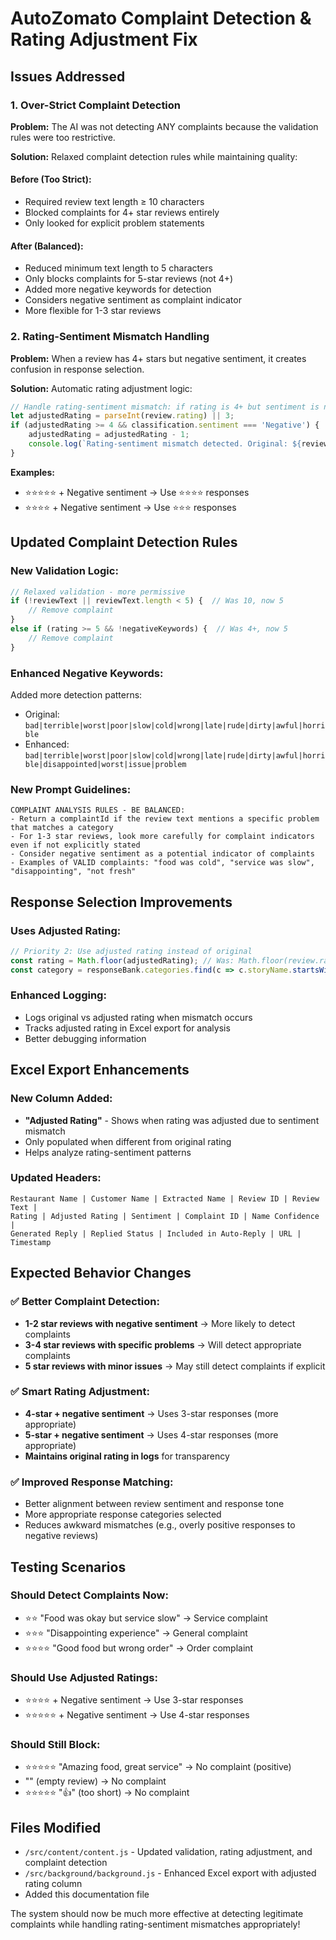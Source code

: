 # AutoZomato Complaint Detection & Rating Adjustment Fix

## Issues Addressed

### 1. **Over-Strict Complaint Detection**
**Problem:** The AI was not detecting ANY complaints because the validation rules were too restrictive.

**Solution:** Relaxed complaint detection rules while maintaining quality:

#### **Before (Too Strict):**
- Required review text length ≥ 10 characters
- Blocked complaints for 4+ star reviews entirely
- Only looked for explicit problem statements

#### **After (Balanced):**
- Reduced minimum text length to 5 characters
- Only blocks complaints for 5-star reviews (not 4+)
- Added more negative keywords for detection
- Considers negative sentiment as complaint indicator
- More flexible for 1-3 star reviews

### 2. **Rating-Sentiment Mismatch Handling**
**Problem:** When a review has 4+ stars but negative sentiment, it creates confusion in response selection.

**Solution:** Automatic rating adjustment logic:

```javascript
// Handle rating-sentiment mismatch: if rating is 4+ but sentiment is negative, reduce rating by 1
let adjustedRating = parseInt(review.rating) || 3;
if (adjustedRating >= 4 && classification.sentiment === 'Negative') {
    adjustedRating = adjustedRating - 1;
    console.log(`Rating-sentiment mismatch detected. Original: ${review.rating}, Adjusted: ${adjustedRating}`);
}
```

**Examples:**
- ⭐⭐⭐⭐⭐ + Negative sentiment → Use ⭐⭐⭐⭐ responses
- ⭐⭐⭐⭐ + Negative sentiment → Use ⭐⭐⭐ responses

## Updated Complaint Detection Rules

### **New Validation Logic:**
```javascript
// Relaxed validation - more permissive
if (!reviewText || reviewText.length < 5) {  // Was 10, now 5
    // Remove complaint
}
else if (rating >= 5 && !negativeKeywords) {  // Was 4+, now 5
    // Remove complaint 
}
```

### **Enhanced Negative Keywords:**
Added more detection patterns:
- Original: `bad|terrible|worst|poor|slow|cold|wrong|late|rude|dirty|awful|horrible`
- Enhanced: `bad|terrible|worst|poor|slow|cold|wrong|late|rude|dirty|awful|horrible|disappointed|worst|issue|problem`

### **New Prompt Guidelines:**
```
COMPLAINT ANALYSIS RULES - BE BALANCED:
- Return a complaintId if the review text mentions a specific problem that matches a category
- For 1-3 star reviews, look more carefully for complaint indicators even if not explicitly stated
- Consider negative sentiment as a potential indicator of complaints
- Examples of VALID complaints: "food was cold", "service was slow", "disappointing", "not fresh"
```

## Response Selection Improvements

### **Uses Adjusted Rating:**
```javascript
// Priority 2: Use adjusted rating instead of original
const rating = Math.floor(adjustedRating); // Was: Math.floor(review.rating)
const category = responseBank.categories.find(c => c.storyName.startsWith(String(rating)));
```

### **Enhanced Logging:**
- Logs original vs adjusted rating when mismatch occurs
- Tracks adjusted rating in Excel export for analysis
- Better debugging information

## Excel Export Enhancements

### **New Column Added:**
- **"Adjusted Rating"** - Shows when rating was adjusted due to sentiment mismatch
- Only populated when different from original rating
- Helps analyze rating-sentiment patterns

### **Updated Headers:**
```
Restaurant Name | Customer Name | Extracted Name | Review ID | Review Text | 
Rating | Adjusted Rating | Sentiment | Complaint ID | Name Confidence | 
Generated Reply | Replied Status | Included in Auto-Reply | URL | Timestamp
```

## Expected Behavior Changes

### ✅ **Better Complaint Detection:**
- **1-2 star reviews with negative sentiment** → More likely to detect complaints
- **3-4 star reviews with specific problems** → Will detect appropriate complaints
- **5 star reviews with minor issues** → May still detect complaints if explicit

### ✅ **Smart Rating Adjustment:**
- **4-star + negative sentiment** → Uses 3-star responses (more appropriate)
- **5-star + negative sentiment** → Uses 4-star responses (more appropriate)
- **Maintains original rating in logs** for transparency

### ✅ **Improved Response Matching:**
- Better alignment between review sentiment and response tone
- More appropriate response categories selected
- Reduces awkward mismatches (e.g., overly positive responses to negative reviews)

## Testing Scenarios

### **Should Detect Complaints Now:**
- ⭐⭐ "Food was okay but service slow" → Service complaint
- ⭐⭐⭐ "Disappointing experience" → General complaint
- ⭐⭐⭐⭐ "Good food but wrong order" → Order complaint

### **Should Use Adjusted Ratings:**
- ⭐⭐⭐⭐ + Negative sentiment → Use 3-star responses
- ⭐⭐⭐⭐⭐ + Negative sentiment → Use 4-star responses

### **Should Still Block:**
- ⭐⭐⭐⭐⭐ "Amazing food, great service" → No complaint (positive)
- "" (empty review) → No complaint
- ⭐⭐⭐⭐⭐ "👍" (too short) → No complaint

## Files Modified
- `/src/content/content.js` - Updated validation, rating adjustment, and complaint detection
- `/src/background/background.js` - Enhanced Excel export with adjusted rating column
- Added this documentation file

The system should now be much more effective at detecting legitimate complaints while handling rating-sentiment mismatches appropriately!
